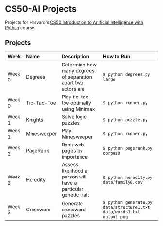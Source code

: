 # CS50-AI Projects
Projects for Harvard's [CS50 Introduction to Artificial Intelligence with Python](https://cs50.harvard.edu/ai/2020/) course.

## Projects

| Week | Name | Description | How to Run |
| :--- | :--- | :---------- | :--------- |
| Week 0 | Degrees | Determine how many degrees of separation apart two actors are | `$ python degrees.py large` |
| Week 0 | Tic-Tac-Toe | Play tic-tac-toe optimally using Minimax | `$ python runner.py` |
| Week 1 | Knights | Solve logic puzzles | `$ python puzzle.py` |
| Week 1 | Minesweeper | Play Minesweeper | `$ python runner.py` |
| Week 2 | PageRank | Rank web pages by importance | `$ python pagerank.py corpus0` |
| Week 2 | Heredity | Assess likelihood a person will have a particular genetic trait | `$ python heredity.py data/family0.csv` |
| Week 3 | Crossword | Generate crossword puzzles | `$ python generate.py data/structure1.txt data/words1.txt output.png` |


